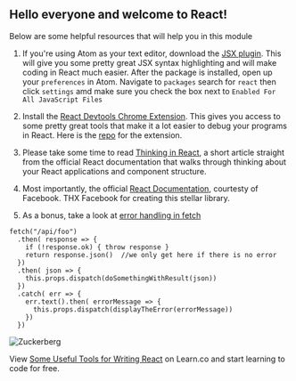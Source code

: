 
## Hello everyone and welcome to React!

Below are some helpful resources that will help you in this module

1. If you're using Atom as your text editor, download the [JSX plugin](https://orktes.github.io/atom-react/). This will give you some pretty great JSX syntax highlighting and will make coding in React much easier. After the package is installed, open up your `preferences` in Atom. Navigate to `packages` search for `react` then click `settings` amd make sure you check the box next to `Enabled For All JavaScript Files`

2. Install the [React Devtools Chrome Extension](https://chrome.google.com/webstore/detail/react-developer-tools/fmkadmapgofadopljbjfkapdkoienihi?hl=en). This gives you access to some pretty great tools that make it a lot easier to debug your programs in React. Here is the [repo](https://github.com/facebook/react-devtools#faq) for the extension.

3. Please take some time to read [Thinking in React](https://reactjs.org/docs/thinking-in-react.html), a short article straight from the official React documentation that walks through thinking about your React applications and component structure.

4. Most importantly, the official [React Documentation](https://reactjs.org/), courtesty of Facebook. THX Facebook for creating this stellar library.

5. As a bonus, take a look at [error handling in fetch](https://gist.github.com/odewahn/5a5eeb23279eed6a80d7798fdb47fe91)

```
fetch("/api/foo")
  .then( response => {
    if (!response.ok) { throw response }
    return response.json()  //we only get here if there is no error
  })
  .then( json => {
    this.props.dispatch(doSomethingWithResult(json)) 
  })
  .catch( err => {
    err.text().then( errorMessage => {
      this.props.dispatch(displayTheError(errorMessage))
    })
  })
  ```


![Zuckerberg](https://media.giphy.com/media/MeMue8HRo4Hsc/giphy.gif)


<p class='util--hide'>View <a href='https://learn.co/lessons/some-useful-tools-for-writing-react'>Some Useful Tools for Writing React</a> on Learn.co and start learning to code for free.</p>
